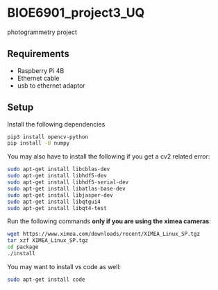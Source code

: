 # BIOE6901_project3_UQ
photogrammetry project

## Requirements
* Raspberry Pi 4B
* Ethernet cable
* usb to ethernet adaptor

## Setup

Install the following dependencies
  ```sh
  pip3 install opencv-python
  pip install -U numpy
  ```
You may also have to  install the following if you get a cv2 related error:
  ```sh
  sudo apt-get install libcblas-dev
  sudo apt-get install libhdf5-dev
  sudo apt-get install libhdf5-serial-dev
  sudo apt-get install libatlas-base-dev
  sudo apt-get install libjasper-dev 
  sudo apt-get install libqtgui4 
  sudo apt-get install libqt4-test
  ```
Run the following commands **only if you are using the ximea cameras**:
  ```sh
  wget https://www.ximea.com/downloads/recent/XIMEA_Linux_SP.tgz
  tar xzf XIMEA_Linux_SP.tgz
  cd package
  ./install
  ```
 You may want to install vs code as well:
 ```sh
 sudo apt-get install code
 ```
